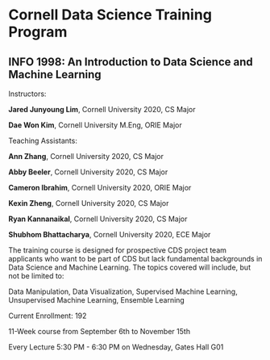 # Cornell Data Science Training Program
## INFO 1998: An Introduction to Data Science and Machine Learning

Instructors:

**Jared Junyoung Lim**, Cornell University 2020, CS Major

**Dae Won Kim**, Cornell University M.Eng, ORIE Major

Teaching Assistants:

**Ann Zhang**, Cornell University 2020, CS Major

**Abby Beeler**, Cornell University 2020, CS Major

**Cameron Ibrahim**, Cornell University 2020, ORIE Major

**Kexin Zheng**, Cornell University 2020, CS Major

**Ryan Kannanaikal**, Cornell University 2020, CS Major

**Shubhom Bhattacharya**, Cornell University 2020, ECE Major


The training course is designed for prospective CDS project team applicants who want to be part of CDS but lack fundamental backgrounds in Data Science and Machine Learning.
The topics covered will include, but not be limited to:

Data Manipulation, Data Visualization, Supervised Machine Learning, Unsupervised Machine Learning, Ensemble Learning

Current Enrollment: 192

11-Week course from September 6th to November 15th

Every Lecture 5:30 PM - 6:30 PM on Wednesday, Gates Hall G01

